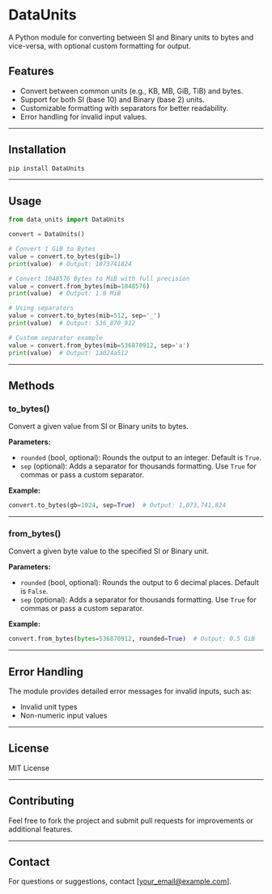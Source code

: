 
# **DataUnits**

A Python module for converting between SI and Binary units to bytes and vice-versa, with optional custom formatting for output.

## **Features**
- Convert between common units (e.g., KB, MB, GiB, TiB) and bytes.
- Support for both SI (base 10) and Binary (base 2) units.
- Customizable formatting with separators for better readability.
- Error handling for invalid input values.

---

## **Installation**
```bash
pip install DataUnits
```

---

## **Usage**
```python
from data_units import DataUnits

convert = DataUnits()

# Convert 1 GiB to Bytes
value = convert.to_bytes(gib=1)
print(value)  # Output: 1073741824

# Convert 1048576 Bytes to MiB with full precision
value = convert.from_bytes(mib=1048576)
print(value)  # Output: 1.0 MiB

# Using separators
value = convert.to_bytes(mib=512, sep='_')
print(value)  # Output: 536_870_912

# Custom separator example
value = convert.from_bytes(mib=536870912, sep='a')
print(value)  # Output: 1a024a512
```

---

## **Methods**

### **to_bytes()**
Convert a given value from SI or Binary units to bytes.

**Parameters:**
- `rounded` (bool, optional): Rounds the output to an integer. Default is `True`.
- `sep` (optional): Adds a separator for thousands formatting. Use `True` for commas or pass a custom separator.

**Example:**
```python
convert.to_bytes(gb=1024, sep=True)  # Output: 1,073,741,824
```

---

### **from_bytes()**
Convert a given byte value to the specified SI or Binary unit.

**Parameters:**
- `rounded` (bool, optional): Rounds the output to 6 decimal places. Default is `False`.
- `sep` (optional): Adds a separator for thousands formatting. Use `True` for commas or pass a custom separator.

**Example:**
```python
convert.from_bytes(bytes=536870912, rounded=True)  # Output: 0.5 GiB
```

---

## **Error Handling**
The module provides detailed error messages for invalid inputs, such as:
- Invalid unit types
- Non-numeric input values

---

## **License**
MIT License

---

## **Contributing**
Feel free to fork the project and submit pull requests for improvements or additional features.

---

## **Contact**
For questions or suggestions, contact [your_email@example.com].
